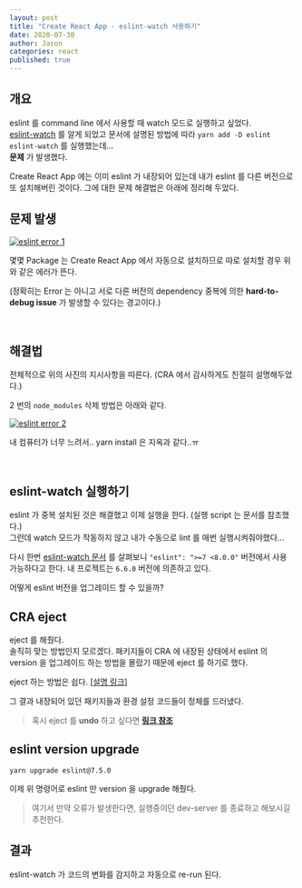```yaml
---
layout: post
title: "Create React App - eslint-watch 사용하기"
date: 2020-07-30
author: Jason
categories: react
published: true
---
```


## 개요

eslint 를 command line 에서 사용할 때 watch 모드로 실행하고 싶었다.  
[eslint-watch](https://www.npmjs.com/package/eslint-watch) 를 알게 되었고
문서에 설명된 방법에 따라 `yarn add -D eslint eslint-watch` 를 실행했는데...  
**문제** 가 발생했다.

Create React App 에는 이미 eslint 가 내장되어 있는데 내가 eslint 를 다른 버전으로 또 설치해버린 것이다. 그에 대한 문제 해결법은 아래에 정리해 두었다.

## 문제 발생

<a href="https://user-images.githubusercontent.com/52827441/88914505-aea57980-d29d-11ea-8c7d-4682b4f4f67c.png" data-lightbox="eslint error 1" data-title="eslint error 1">
<img src="https://user-images.githubusercontent.com/52827441/88914505-aea57980-d29d-11ea-8c7d-4682b4f4f67c.png" alt="eslint error 1"/>
</a>

몇몇 Package 는 Create React App 에서 자동으로 설치하므로 따로 설치할 경우 위와 같은 에러가 뜬다.

(정확히는 Error 는 아니고 서로 다른 버전의 dependency 중복에 의한 **hard-to-debug issue** 가 발생할 수 있다는 경고이다.)

<br>

## 해결법

전체적으로 위의 사진의 지시사항을 따른다. (CRA 에서 감사하게도 친절히 설명해두었다.)

2 번의 `node_modules` 삭제 방법은 아래와 같다.

<a href="https://user-images.githubusercontent.com/52827441/88914997-7488a780-d29e-11ea-85e2-7cc6ea182b6f.png" data-lightbox="eslint error 2" data-title="eslint error 2">
<img src="https://user-images.githubusercontent.com/52827441/88914997-7488a780-d29e-11ea-85e2-7cc6ea182b6f.png" alt="eslint error 2"/>
</a>

내 컴퓨터가 너무 느려서.. yarn install 은 지옥과 같다..ㅠ

<br>

## eslint-watch 실행하기

eslint 가 중복 설치된 것은 해결했고 이제 실행을 한다. (실행 script 는 문서를 참조했다.)  
그런데 watch 모드가 작동하지 않고 내가 수동으로 lint 를 매번 실행시켜줘야했다...

다시 한번 [eslint-watch 문서](https://www.npmjs.com/package/eslint-watch#requirements) 를 살펴보니 `"eslint": ">=7 <8.0.0"` 버전에서 사용 가능하다고 한다. 내 프로젝트는 `6.6.0` 버전에 의존하고 있다.

어떻게 eslint 버전을 업그레이드 할 수 있을까?

## CRA eject

eject 를 해줬다.  
솔직히 맞는 방법인지 모르겠다. 패키지들이 CRA 에 내장된 상태에서 eslint 의 version 을 업그레이드 하는 방법을 몰랐기 때문에 eject 를 하기로 했다.

eject 하는 방법은 쉽다. [[설명 링크](https://helloinyong.tistory.com/174)]

그 결과 내장되어 있던 패키지들과 환경 설정 코드들이 정체를 드러냈다.

> 혹시 eject 를 **undo** 하고 싶다면 **[링크 참조](https://stackoverflow.com/questions/51454729/undo-npm-run-eject-in-react)**

## eslint version upgrade

```
yarn upgrade eslint@7.5.0
```

이제 위 명령어로 eslint 만 version 을 upgrade 해줬다.

> 여기서 만약 오류가 발생한다면, 실행중이던 dev-server 를 종료하고 해보시길 추천한다.

## 결과

eslint-watch 가 코드의 변화를 감지하고 자동으로 re-run 된다.
